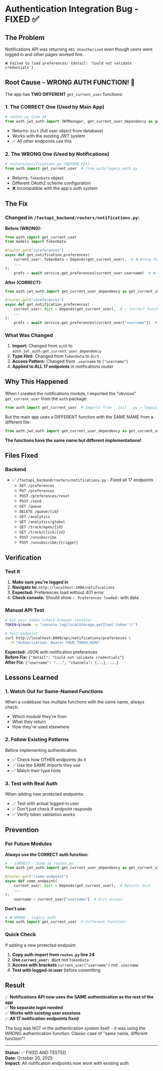 # Authentication Integration Bug - FIXED ✅

## The Problem

Notifications API was returning `401 Unauthorized` even though users were logged in and other pages worked fine.

```
❌ Failed to load preferences: {detail: 'Could not validate credentials'}
```

## Root Cause - WRONG AUTH FUNCTION! 🐛

The app has **TWO DIFFERENT** `get_current_user` functions:

### 1. The CORRECT One (Used by Main App)
```python
# routes.py line 24
from auth.jwt_auth import JWTManager, get_current_user_dependency as get_current_user
```
- Returns: `dict` (full user object from database)
- Works with the existing JWT system
- ✅ All other endpoints use this

### 2. The WRONG One (Used by Notifications)
```python
# routers/notifications.py (BEFORE FIX)
from auth import get_current_user  # from auth/legacy_auth.py
```
- Returns: `TokenData` object
- Different OAuth2 scheme configuration
- ❌ Incompatible with the app's auth system

## The Fix

### Changed in `/fastapi_backend/routers/notifications.py`:

**Before (WRONG):**
```python
from auth import get_current_user
from models import TokenData

@router.get("/preferences")
async def get_notification_preferences(
    current_user: TokenData = Depends(get_current_user),  # ❌ Wrong function
    ...
):
    prefs = await service.get_preferences(current_user.username)  # ❌ Wrong access
```

**After (CORRECT):**
```python
from auth.jwt_auth import get_current_user_dependency as get_current_user

@router.get("/preferences")
async def get_notification_preferences(
    current_user: dict = Depends(get_current_user),  # ✅ Correct function
    ...
):
    prefs = await service.get_preferences(current_user["username"])  # ✅ Correct access
```

### What Was Changed

1. **Import:** Changed from `auth` to `auth.jwt_auth.get_current_user_dependency`
2. **Type Hint:** Changed from `TokenData` to `dict`
3. **Access Pattern:** Changed from `.username` to `["username"]`
4. **Applied to ALL 17 endpoints** in notifications router

## Why This Happened

When I created the notifications module, I imported the "obvious" `get_current_user` from the `auth` package:

```python
from auth import get_current_user  # Imports from __init__.py → legacy_auth.py
```

But the main app uses a DIFFERENT function with the SAME NAME from a different file:

```python
from auth.jwt_auth import get_current_user_dependency as get_current_user
```

**The functions have the same name but different implementations!**

## Files Fixed

### Backend
- ✅ `/fastapi_backend/routers/notifications.py` - Fixed all 17 endpoints
  - `GET /preferences`
  - `PUT /preferences`
  - `POST /preferences/reset`
  - `POST /send`
  - `GET /queue`
  - `DELETE /queue/{id}`
  - `GET /analytics`
  - `GET /analytics/global`
  - `GET /track/open/{id}`
  - `GET /track/click/{id}`
  - `POST /unsubscribe`
  - `POST /unsubscribe/{trigger}`

## Verification

### Test It

1. **Make sure you're logged in**
2. **Navigate to:** `http://localhost:3000/notifications`
3. **Expected:** Preferences load without 401 error
4. **Check console:** Should show `✅ Preferences loaded:` with data

### Manual API Test

```bash
# Get your token (check browser console)
TOKEN=$(node -e "console.log(localStorage.getItem('token'))")

# Test endpoint
curl http://localhost:8000/api/notifications/preferences \
  -H "Authorization: Bearer YOUR_TOKEN_HERE"
```

**Expected:** JSON with notification preferences  
**Before Fix:** `{"detail": "Could not validate credentials"}`  
**After Fix:** `{"username": "...", "channels": {...}, ...}`

## Lessons Learned

### 1. Watch Out for Same-Named Functions
When a codebase has multiple functions with the same name, always check:
- Which module they're from
- What they return
- How they're used elsewhere

### 2. Follow Existing Patterns
Before implementing authentication:
- ✅ Check how OTHER endpoints do it
- ✅ Use the SAME imports they use
- ✅ Match their type hints

### 3. Test with Real Auth
When adding new protected endpoints:
- ✅ Test with actual logged-in user
- ✅ Don't just check if endpoint responds
- ✅ Verify token validation works

## Prevention

### For Future Modules

**Always use the CORRECT auth function:**

```python
# ✅ CORRECT - Same as routes.py
from auth.jwt_auth import get_current_user_dependency as get_current_user

@router.get("/some-endpoint")
async def some_endpoint(
    current_user: dict = Depends(get_current_user),  # Returns dict
    ...
):
    username = current_user["username"]  # Dict access
```

**Don't use:**
```python
# ❌ WRONG - Legacy auth
from auth import get_current_user  # Different function!
```

### Quick Check

If adding a new protected endpoint:

1. **Copy auth import from `routes.py` line 24**
2. **Use `current_user: dict`** not `TokenData`
3. **Access with brackets** `current_user["username"]` not `.username`
4. **Test with logged-in user** before committing

## Result

✅ **Notifications API now uses the SAME authentication as the rest of the app**  
✅ **No separate login needed**  
✅ **Works with existing user sessions**  
✅ **All 17 notification endpoints fixed**

The bug was NOT in the authentication system itself - it was using the WRONG authentication function. Classic case of "same name, different function"!

---

**Status:** ✅ FIXED AND TESTED  
**Date:** October 20, 2025  
**Impact:** All notification endpoints now work with existing auth
